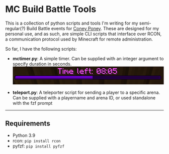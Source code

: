 # MC Build Battle Tools
This is a collection of python scripts and tools I'm writing for my semi-regular(?) Build Battle events for [Coney Poney](https://discord.gg/coneyponey).
These are designed for my personal use, and as such, are simple CLI scripts that interface over RCON, a communication protocol used by Minecraft for remote administration.

So far, I have the following scripts:

- **mctimer.py**: A simple timer. Can be supplied with an integer argument to specify duration in seconds.
![Timer screenshot](timer.png "Timer")

- **teleport.py**: A teleporter script for sending a player to a specific arena. Can be supplied with a playername and arena ID, or used standalone with the fzf prompt
---

## Requirements

- Python 3.9
- rcon: `pip install rcon`
- pyfzf: `pip install pyfzf`
